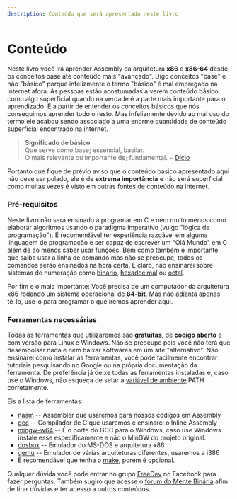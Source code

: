 ```yaml
---
description: Conteúdo que será apresentado neste livro
---
```


# Conteúdo

Neste livro você irá aprender Assembly da arquitetura **x86** e **x86-64** desde os conceitos base até conteúdo mais "avançado". Digo conceitos "base" e não "básico" porque infelizmente o termo "básico" é mal empregado na internet afora. As pessoas estão acostumadas a verem conteúdo básico como algo superficial quando na verdade é a parte mais importante para o aprendizado. É a partir de entender os conceitos básicos que nós conseguimos aprender todo o resto. Mas infelizmente devido ao mal uso do termo ele acabou sendo associado a uma enorme quantidade de conteúdo superficial encontrado na internet.

> **Significado de básico**:  
> Que serve como base; essencial, basilar.  
> O mais relevante ou importante de; fundamental. ~ [Dicio](https://www.dicio.com.br/basico/)

Portanto que fique de prévio aviso que o conteúdo básico apresentado aqui não deve ser pulado, ele é de **extrema importância** e não será superficial como muitas vezes é visto em outras fontes de conteúdo na internet.

### Pré-requisitos

Neste livro não será ensinado a programar em C e nem muito menos como elaborar algoritmos usando o paradigma imperativo \(vulgo "lógica de programação"\). É recomendável ter experiência razoável em alguma linguagem de programação e ser capaz de escrever um "Olá Mundo" em C além de ao menos saber usar funções. Bem como também é importante que saiba usar a linha de comando mas não se preocupe, todos os comandos serão ensinados na hora certa. E claro, não ensinarei sobre sistemas de numeração como [binário](https://pt.wikipedia.org/wiki/Sistema_de_numera%C3%A7%C3%A3o_bin%C3%A1rio), [hexadecimal](https://pt.wikipedia.org/wiki/Sistema_de_numera%C3%A7%C3%A3o_hexadecimal) ou [octal](https://pt.wikipedia.org/wiki/Octal).

Por fim e o mais importante: Você precisa de um computador da arquitetura x86 rodando um sistema operacional de **64-bit**. Mas não adianta apenas tê-lo, use-o para programar o que iremos aprender aqui.

### Ferramentas necessárias

Todas as ferramentas que utilizaremos são **gratuitas**, de **código aberto** e com versão para Linux e Windows. Não se preocupe pois você não terá que desembolsar nada e nem baixar softwares em um site "alternativo". Não ensinarei como instalar as ferramentas, você pode facilmente encontrar tutoriais pesquisando no Google ou na própria documentação da ferramenta. De preferência já deixe todas as ferramentas instaladas e, caso use o Windows, não esqueça de setar a [variável de ambiente](https://pt.wikipedia.org/wiki/Vari%C3%A1vel_de_ambiente) PATH corretamente.

Eis a lista de ferramentas:

* [nasm](https://www.nasm.us/) -- Assembler que usaremos para nossos códigos em Assembly
* [gcc](https://gcc.gnu.org/) -- Compilador de C que usaremos e ensinarei o Inline Assembly
* [mingw-w64](https://mingw-w64.org/) -- É o porte do GCC para o Windows, caso use Windows instale esse especificamente e não o MinGW do projeto original.
* [dosbox](https://www.dosbox.com/) -- Emulador do MS-DOS e arquitetura x86
* [qemu](https://www.qemu.org/) -- Emulador de várias arquiteturas diferentes, usaremos a i386
* É recomendável que tenha o [make](http://gnuwin32.sourceforge.net/packages/make.htm), porém é opcional.

Qualquer dúvida você pode entrar no grupo [FreeDev](https://www.facebook.com/groups/fdcasm/) no Facebook para fazer perguntas. Também sugiro que acesse o [fórum do Mente Binária](https://www.mentebinaria.com.br/forums/) afim de tirar dúvidas e ter acesso a outros conteúdos.

